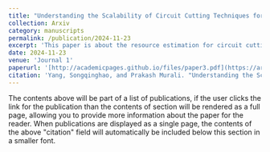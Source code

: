 ```yaml
---
title: "Understanding the Scalability of Circuit Cutting Techniques for Practical Quantum Applications"
collection: Arxiv
category: manuscripts
permalink: /publication/2024-11-23
excerpt: 'This paper is about the resource estimation for circuit cutting in the fault-tolerant setting.'
date: 2024-11-23
venue: 'Journal 1'
paperurl: '[http://academicpages.github.io/files/paper3.pdf](https://arxiv.org/abs/2411.17756)'
citation: 'Yang, Songqinghao, and Prakash Murali. "Understanding the Scalability of Circuit Cutting Techniques for Practical Quantum Applications." arXiv preprint arXiv:2411.17756 (2024).'
---
```


The contents above will be part of a list of publications, if the user clicks the link for the publication than the contents of section will be rendered as a full page, allowing you to provide more information about the paper for the reader. When publications are displayed as a single page, the contents of the above "citation" field will automatically be included below this section in a smaller font.

